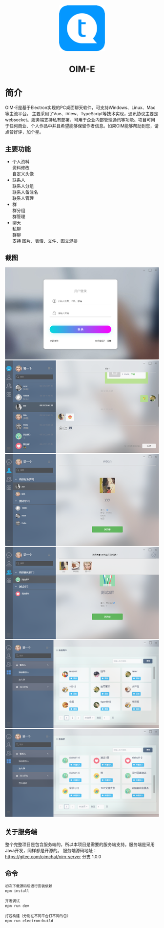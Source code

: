 <p align="center">
    <img width="150" src="./build/icons/icon_128x128.png">
</p>

<h1 align="center">OIM-E</h1>

# 简介
OIM-E是基于Electron实现的PC桌面聊天软件，可支持Windows、Linux、Mac等主流平台。
主要采用了Vue、iView、TypeScript等技术实现，通讯协议主要是websocket。服务端支持私有部署，可用于企业内部管理通讯等功能。项目可用于任何商业、个人作品中并且希望能够保留作者信息。如果OIM能够帮助到您，请点赞好评，加个星。

## 主要功能
* 个人资料<br>
  资料修改<br>
  自定义头像
* 联系人<br>
    联系人分组<br>
    联系人备注名<br>
    联系人管理<br>
* 群<br>
    群分组<br>
    群管理<br>
* 聊天<br>
    私聊<br>
    群聊<br>
    支持 图片、表情、文件、图文混排

    
## 截图
<img src="./screenshot/1.png">
<img src="./screenshot/2.png">
<img src="./screenshot/3.png">
<img src="./screenshot/4.png">
<img src="./screenshot/5.png">
<img src="./screenshot/6.png">

## 关于服务端
整个完整项目是包含服务端的，所以本项目是需要的服务端支持。服务端是采用Java开发，同样都是开源的。
服务端源码地址：https://gitee.com/oimchat/oim-server 分支 1.0.0 

## 命令

```
初次下载源码后进行安装依赖
npm install

开发调试
npm run dev

打包构建（分别在不同平台打不同的包）
npm run electron:build
```
